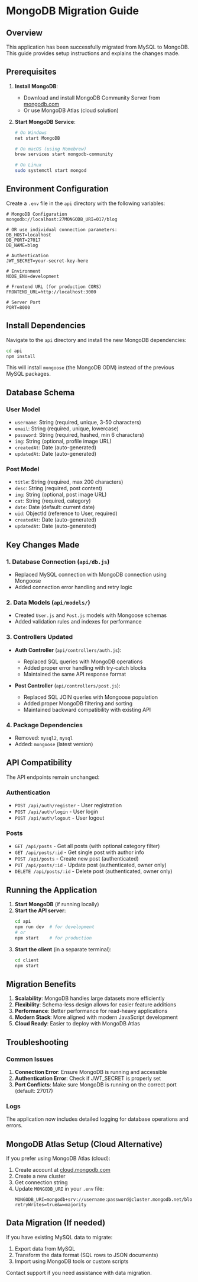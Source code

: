 # MongoDB Migration Guide

## Overview
This application has been successfully migrated from MySQL to MongoDB. This guide provides setup instructions and explains the changes made.

## Prerequisites

1. **Install MongoDB**: 
   - Download and install MongoDB Community Server from [mongodb.com](https://www.mongodb.com/try/download/community)
   - Or use MongoDB Atlas (cloud solution)

2. **Start MongoDB Service**:
   ```bash
   # On Windows
   net start MongoDB

   # On macOS (using Homebrew)
   brew services start mongodb-community

   # On Linux
   sudo systemctl start mongod
   ```

## Environment Configuration

Create a `.env` file in the `api` directory with the following variables:

```env
# MongoDB Configuration
mongodb://localhost:27MONGODB_URI=017/blog

# OR use individual connection parameters:
DB_HOST=localhost
DB_PORT=27017
DB_NAME=blog

# Authentication
JWT_SECRET=your-secret-key-here

# Environment
NODE_ENV=development

# Frontend URL (for production CORS)
FRONTEND_URL=http://localhost:3000

# Server Port
PORT=8000
```

## Install Dependencies

Navigate to the `api` directory and install the new MongoDB dependencies:

```bash
cd api
npm install
```

This will install `mongoose` (the MongoDB ODM) instead of the previous MySQL packages.

## Database Schema

### User Model
- `username`: String (required, unique, 3-50 characters)
- `email`: String (required, unique, lowercase)
- `password`: String (required, hashed, min 6 characters)
- `img`: String (optional, profile image URL)
- `createdAt`: Date (auto-generated)
- `updatedAt`: Date (auto-generated)

### Post Model
- `title`: String (required, max 200 characters)
- `desc`: String (required, post content)
- `img`: String (optional, post image URL)
- `cat`: String (required, category)
- `date`: Date (default: current date)
- `uid`: ObjectId (reference to User, required)
- `createdAt`: Date (auto-generated)
- `updatedAt`: Date (auto-generated)

## Key Changes Made

### 1. Database Connection (`api/db.js`)
- Replaced MySQL connection with MongoDB connection using Mongoose
- Added connection error handling and retry logic

### 2. Data Models (`api/models/`)
- Created `User.js` and `Post.js` models with Mongoose schemas
- Added validation rules and indexes for performance

### 3. Controllers Updated
- **Auth Controller** (`api/controllers/auth.js`):
  - Replaced SQL queries with MongoDB operations
  - Added proper error handling with try-catch blocks
  - Maintained the same API response format

- **Post Controller** (`api/controllers/post.js`):
  - Replaced SQL JOIN queries with Mongoose population
  - Added proper MongoDB filtering and sorting
  - Maintained backward compatibility with existing API

### 4. Package Dependencies
- Removed: `mysql2`, `mysql`
- Added: `mongoose` (latest version)

## API Compatibility

The API endpoints remain unchanged:

### Authentication
- `POST /api/auth/register` - User registration
- `POST /api/auth/login` - User login
- `POST /api/auth/logout` - User logout

### Posts
- `GET /api/posts` - Get all posts (with optional category filter)
- `GET /api/posts/:id` - Get single post with author info
- `POST /api/posts` - Create new post (authenticated)
- `PUT /api/posts/:id` - Update post (authenticated, owner only)
- `DELETE /api/posts/:id` - Delete post (authenticated, owner only)

## Running the Application

1. **Start MongoDB** (if running locally)
2. **Start the API server**:
   ```bash
   cd api
   npm run dev  # for development
   # or
   npm start    # for production
   ```
3. **Start the client** (in a separate terminal):
   ```bash
   cd client
   npm start
   ```

## Migration Benefits

1. **Scalability**: MongoDB handles large datasets more efficiently
2. **Flexibility**: Schema-less design allows for easier feature additions
3. **Performance**: Better performance for read-heavy applications
4. **Modern Stack**: More aligned with modern JavaScript development
5. **Cloud Ready**: Easier to deploy with MongoDB Atlas

## Troubleshooting

### Common Issues

1. **Connection Error**: Ensure MongoDB is running and accessible
2. **Authentication Error**: Check if JWT_SECRET is properly set
3. **Port Conflicts**: Make sure MongoDB is running on the correct port (default: 27017)

### Logs
The application now includes detailed logging for database operations and errors.

## MongoDB Atlas Setup (Cloud Alternative)

If you prefer using MongoDB Atlas (cloud):

1. Create account at [cloud.mongodb.com](https://cloud.mongodb.com)
2. Create a new cluster
3. Get connection string
4. Update `MONGODB_URI` in your `.env` file:
   ```env
   MONGODB_URI=mongodb+srv://username:password@cluster.mongodb.net/blog?retryWrites=true&w=majority
   ```

## Data Migration (If needed)

If you have existing MySQL data to migrate:

1. Export data from MySQL
2. Transform the data format (SQL rows to JSON documents)
3. Import using MongoDB tools or custom scripts

Contact support if you need assistance with data migration. 